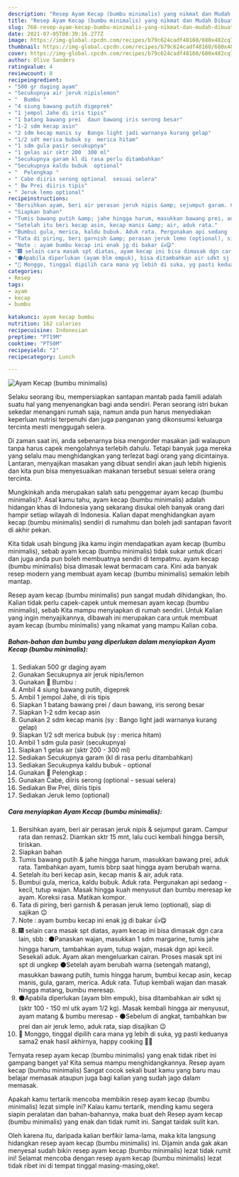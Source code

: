 ```yaml
---
description: "Resep Ayam Kecap (bumbu minimalis) yang nikmat dan Mudah Dibuat"
title: "Resep Ayam Kecap (bumbu minimalis) yang nikmat dan Mudah Dibuat"
slug: 768-resep-ayam-kecap-bumbu-minimalis-yang-nikmat-dan-mudah-dibuat
date: 2021-07-05T08:39:16.277Z
image: https://img-global.cpcdn.com/recipes/b79c624cadf48160/680x482cq70/ayam-kecap-bumbu-minimalis-foto-resep-utama.jpg
thumbnail: https://img-global.cpcdn.com/recipes/b79c624cadf48160/680x482cq70/ayam-kecap-bumbu-minimalis-foto-resep-utama.jpg
cover: https://img-global.cpcdn.com/recipes/b79c624cadf48160/680x482cq70/ayam-kecap-bumbu-minimalis-foto-resep-utama.jpg
author: Olive Sanders
ratingvalue: 4
reviewcount: 8
recipeingredient:
- "500 gr daging ayam"
- "Secukupnya air jeruk nipislemon"
- "  Bumbu "
- "4 siung bawang putih digeprek"
- "1 jempol Jahe di iris tipis"
- "1 batang bawang prei  daun bawang iris serong besar"
- "1-2 sdm kecap asin"
- "2 sdm kecap manis sy  Bango light jadi warnanya kurang gelap"
- "1/2 sdt merica bubuk sy  merica hitam"
- "1 sdm gula pasir secukupnya"
- "1 gelas air sktr 200  300 ml"
- "Secukupnya garam kl di rasa perlu ditambahkan"
- "Secukupnya kaldu bubuk  optional"
- "  Pelengkap "
- " Cabe diiris serong optional  sesuai selera"
- " Bw Prei diiris tipis"
- " Jeruk lemo optional"
recipeinstructions:
- "Bersihkan ayam, beri air perasan jeruk nipis &amp; sejumput garam. Campur rata dan remas2. Diamkan sktr 15 mnt, lalu cuci kembali hingga bersih, tiriskan."
- "Siapkan bahan"
- "Tumis bawang putih &amp; jahe hingga harum, masukkan bawang prei, aduk rata. Tambahkan ayam, tumis bbrp saat hingga ayam berubah warna."
- "Setelah itu beri kecap asin, kecap manis &amp; air, aduk rata."
- "Bumbui gula, merica, kaldu bubuk. Aduk rata. Pergunakan api sedang - kecil, tutup wajan. Masak hingga kuah menyusut dan bumbu meresap ke ayam. Koreksi rasa. Matikan kompor."
- "Tata di piring, beri garnish &amp; perasan jeruk lemo (optional), siap di sajikan 😉"
- "Note : ayam bumbu kecap ini enak jg di bakar 👍😋"
- "🎆 selain cara masak spt diatas, ayam kecap ini bisa dimasak dgn cara lain, sbb : ⚫Panaskan wajan, masukkan 1 sdm margarine, tumis jahe hingga harum, tambahkan ayam, tutup wajan, masak dgn api kecil. Sesekali aduk. Ayam akan mengeluarkan cairan. Proses masak spt ini spt di ungkep ⚫Setelah ayam berubah warna (setengah matang), masukkan bawang putih, tumis hingga harum, bumbui kecap asin, kecap manis, gula, garam, merica. Aduk rata. Tutup kembali wajan dan masak hingga matang, bumbu meresap."
- "⚫Apabila diperlukan (ayam blm empuk), bisa ditambahkan air sdkt sj (sktr 100 - 150 ml utk ayam 1/2 kg). Masak kembali hingga air menyusut, ayam matang &amp; bumbu meresap ⚫Sebelum di angkat, tambahkan bw prei dan air jeruk lemo, aduk rata, siap disajikan 😉"
- "🌟 Monggo, tinggal dipilih cara mana yg lebih di suka, yg pasti keduanya sama2 enak hasil akhirnya, happy cooking 🙏😊"
categories:
- Resep
tags:
- ayam
- kecap
- bumbu

katakunci: ayam kecap bumbu 
nutrition: 162 calories
recipecuisine: Indonesian
preptime: "PT19M"
cooktime: "PT50M"
recipeyield: "2"
recipecategory: Lunch

---
```



![Ayam Kecap (bumbu minimalis)](https://img-global.cpcdn.com/recipes/b79c624cadf48160/680x482cq70/ayam-kecap-bumbu-minimalis-foto-resep-utama.jpg)

Selaku seorang ibu, mempersiapkan santapan mantab pada famili adalah suatu hal yang menyenangkan bagi anda sendiri. Peran seorang istri bukan sekedar menangani rumah saja, namun anda pun harus menyediakan keperluan nutrisi terpenuhi dan juga panganan yang dikonsumsi keluarga tercinta mesti menggugah selera.

Di zaman  saat ini, anda sebenarnya bisa mengorder masakan jadi walaupun tanpa harus capek mengolahnya terlebih dahulu. Tetapi banyak juga mereka yang selalu mau menghidangkan yang terlezat bagi orang yang dicintainya. Lantaran, menyajikan masakan yang dibuat sendiri akan jauh lebih higienis dan kita pun bisa menyesuaikan makanan tersebut sesuai selera orang tercinta. 



Mungkinkah anda merupakan salah satu penggemar ayam kecap (bumbu minimalis)?. Asal kamu tahu, ayam kecap (bumbu minimalis) adalah hidangan khas di Indonesia yang sekarang disukai oleh banyak orang dari hampir setiap wilayah di Indonesia. Kalian dapat menghidangkan ayam kecap (bumbu minimalis) sendiri di rumahmu dan boleh jadi santapan favorit di akhir pekan.

Kita tidak usah bingung jika kamu ingin mendapatkan ayam kecap (bumbu minimalis), sebab ayam kecap (bumbu minimalis) tidak sukar untuk dicari dan juga anda pun boleh membuatnya sendiri di tempatmu. ayam kecap (bumbu minimalis) bisa dimasak lewat bermacam cara. Kini ada banyak resep modern yang membuat ayam kecap (bumbu minimalis) semakin lebih mantap.

Resep ayam kecap (bumbu minimalis) pun sangat mudah dihidangkan, lho. Kalian tidak perlu capek-capek untuk memesan ayam kecap (bumbu minimalis), sebab Kita mampu menyiapkan di rumah sendiri. Untuk Kalian yang ingin menyajikannya, dibawah ini merupakan cara untuk membuat ayam kecap (bumbu minimalis) yang nikamat yang mampu Kalian coba.

<!--inarticleads1-->

##### Bahan-bahan dan bumbu yang diperlukan dalam menyiapkan Ayam Kecap (bumbu minimalis):

1. Sediakan 500 gr daging ayam
1. Gunakan Secukupnya air jeruk nipis/lemon
1. Gunakan  🌠 Bumbu :
1. Ambil 4 siung bawang putih, digeprek
1. Ambil 1 jempol Jahe, di iris tipis
1. Siapkan 1 batang bawang prei / daun bawang, iris serong besar
1. Siapkan 1-2 sdm kecap asin
1. Gunakan 2 sdm kecap manis (sy : Bango light jadi warnanya kurang gelap)
1. Siapkan 1/2 sdt merica bubuk (sy : merica hitam)
1. Ambil 1 sdm gula pasir (secukupnya)
1. Siapkan 1 gelas air (sktr 200 - 300 ml)
1. Sediakan Secukupnya garam (kl di rasa perlu ditambahkan)
1. Sediakan Secukupnya kaldu bubuk - optional
1. Gunakan  🌠 Pelengkap :
1. Gunakan  Cabe, diiris serong (optional - sesuai selera)
1. Sediakan  Bw Prei, diiris tipis
1. Sediakan  Jeruk lemo (optional)




<!--inarticleads2-->

##### Cara menyiapkan Ayam Kecap (bumbu minimalis):

1. Bersihkan ayam, beri air perasan jeruk nipis &amp; sejumput garam. Campur rata dan remas2. Diamkan sktr 15 mnt, lalu cuci kembali hingga bersih, tiriskan.
1. Siapkan bahan
1. Tumis bawang putih &amp; jahe hingga harum, masukkan bawang prei, aduk rata. Tambahkan ayam, tumis bbrp saat hingga ayam berubah warna.
1. Setelah itu beri kecap asin, kecap manis &amp; air, aduk rata.
1. Bumbui gula, merica, kaldu bubuk. Aduk rata. Pergunakan api sedang - kecil, tutup wajan. Masak hingga kuah menyusut dan bumbu meresap ke ayam. Koreksi rasa. Matikan kompor.
1. Tata di piring, beri garnish &amp; perasan jeruk lemo (optional), siap di sajikan 😉
1. Note : ayam bumbu kecap ini enak jg di bakar 👍😋
1. 🎆 selain cara masak spt diatas, ayam kecap ini bisa dimasak dgn cara lain, sbb : ⚫Panaskan wajan, masukkan 1 sdm margarine, tumis jahe hingga harum, tambahkan ayam, tutup wajan, masak dgn api kecil. Sesekali aduk. Ayam akan mengeluarkan cairan. Proses masak spt ini spt di ungkep ⚫Setelah ayam berubah warna (setengah matang), masukkan bawang putih, tumis hingga harum, bumbui kecap asin, kecap manis, gula, garam, merica. Aduk rata. Tutup kembali wajan dan masak hingga matang, bumbu meresap.
1. ⚫Apabila diperlukan (ayam blm empuk), bisa ditambahkan air sdkt sj (sktr 100 - 150 ml utk ayam 1/2 kg). Masak kembali hingga air menyusut, ayam matang &amp; bumbu meresap - ⚫Sebelum di angkat, tambahkan bw prei dan air jeruk lemo, aduk rata, siap disajikan 😉
1. 🌟 Monggo, tinggal dipilih cara mana yg lebih di suka, yg pasti keduanya sama2 enak hasil akhirnya, happy cooking 🙏😊




Ternyata resep ayam kecap (bumbu minimalis) yang enak tidak ribet ini gampang banget ya! Kita semua mampu menghidangkannya. Resep ayam kecap (bumbu minimalis) Sangat cocok sekali buat kamu yang baru mau belajar memasak ataupun juga bagi kalian yang sudah jago dalam memasak.

Apakah kamu tertarik mencoba membikin resep ayam kecap (bumbu minimalis) lezat simple ini? Kalau kamu tertarik, mending kamu segera siapin peralatan dan bahan-bahannya, maka buat deh Resep ayam kecap (bumbu minimalis) yang enak dan tidak rumit ini. Sangat taidak sulit kan. 

Oleh karena itu, daripada kalian berfikir lama-lama, maka kita langsung hidangkan resep ayam kecap (bumbu minimalis) ini. Dijamin anda gak akan menyesal sudah bikin resep ayam kecap (bumbu minimalis) lezat tidak rumit ini! Selamat mencoba dengan resep ayam kecap (bumbu minimalis) lezat tidak ribet ini di tempat tinggal masing-masing,oke!.

